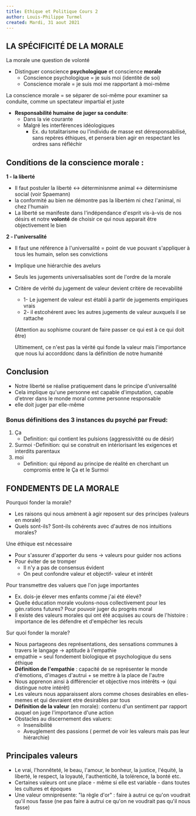 ```yaml
---
title: Ethique et Politique Cours 2
author: Louis-Philippe Turmel
created: Mardi, 31 aout 2021
---
```


## LA SPÉCIFICITÉ DE LA MORALE

La morale une question de volonté

-   Distinguer conscience **psychologique** et conscience **morale**
    -   Conscience psychologique = je suis moi (identité de soi)
    -   Conscience morale = je suis moi me rapportant à moi-même

La conscience morale = se séparer de soi-même pour examiner sa conduite, comme un spectateur impartial et juste

-   **Responsabilité humaine de juger sa conduite**:
    -   Dans la vie courante
    -   Malgré les interférences idéologiques
        -   Ex. du totalitarisme ou l'individu de masse est déresponsabilisé, sans repères éthiques, et pensera bien agir en respectant les ordres sans réfléchir

## Conditions de la conscience morale :

**1 - la liberté**

-   Il faut postuler la liberté <-> déterminisnme animal <-> déterminisme social (voir Spaemann)
-   la conformité au bien ne démontre pas la libertém ni chez l'animal, ni chez l'humain
-   La liberté se manifeste dans l'indépendance d'esprit vis-à-vis de nos désirs et notre **volonté** de choisir ce qui nous apparait être objectivement le bien

**2 - l'universalité**

-   Il faut une référence à l'universalité = point de vue pouvant s'appliquer à tous les humain, selon ses convictions
-   Implique une hiérarchie des avelurs
-   Seuls les jugements universalisables sont de l'ordre de la morale
-   Critère de vérité du jugement de valeur devient critère de recevabilité

    -   1- Le jugement de valeur est établi à partir de jugements empiriques vrais
    -   2- il estcohérent avec les autres jugements de valeur auxquels il se rattache

    (Attention au sophisme courant de faire passer ce qui est à ce qui doit être)

    Ultimement, ce n'est pas la vérité qui fonde la valeur mais l'importance que nous lui accorddonc dans la définition de notre humanité

## Conclusion

-   Notre liberté se réalise pratiquement dans le principe d'universalité
-   Cela implique qu'une personne est capable d'imputation, capable d'etnrer dans le monde moral comme personne responsable
-   elle doit juger par elle-même

### Bonus définitions des 3 instances du psyché par Freud:

1. Ça
    - Definition: qui contient les pulsions (aggressivitité ou de désir)
2. Surmoi
   -Definition: qui se construit en intériorisant les exigences et interdits parentaux
3. moi
    - Definition: qui répond au principe de réalité en cherchant un compromis entre le Ça et le Surmoi

## FONDEMENTS DE LA MORALE

Pourquoi fonder la morale?

-   Les raisons qui nous amènent à agir reposent sur des principes (valeurs en morale)
-   Quels sont-ils? Sont-ils cohérents avec d'autres de nos intuitions morales?

Une éthique est nécessaire

-   Pour s'assurer d'apporter du sens -> valeurs pour guider nos actions
-   Pour éviter de se tromper
    -   Il n'y a pas de consensus évident
    -   On peut confondre valeur et objectif- valeur et intérêt

Pour transmettre des valuers que l'on juge importantes

-   Ex. dois-je élever mes enfants comme j'ai été élevé?
-   Quelle éducation morale voulons-nous collectivement pour les gén.rations futures?
    Pour pouvoir juger du progrès moral
-   Il existe des valeurs morales qui ont été acquises au cours de l'histoire : importance de les défendre et d'empêcher les reculs

Sur quoi fonder la morale?

-   Nous partageons des représentations, des sensations communes à travers le langage -> aptitude à l'empathie
-   empathie = seul fondement biologique et psychologique du sens éthique
-   **Définition de l'empathie** : capacité de se représenter le monde d'émotions, d'images d'autrui + se mettre à la place de l'autre
-   Nous apprenon ainsi à différencier et objective rnos intérêts -> (qui distingue notre intérêt)
-   Les valeurs nous apparaissent alors comme choses desirables en elles-memes et qui devraient etre desirables par tous
-   **Définition de la valeur** (en morale): contenu d'un sentiment par rapport auquel on juge l'importance d'une action
-   Obstacles au discernement des valuers:
    -   Insensibilité
    -   Aveuglement des passions ( permet de voir les valeurs mais pas leur hiérarchie)

## Principales valeurs

-   Le vrai, l'honnêteté, le beau, l'amour, le bonheur, la justice, l'équité, la liberté, le respect, la loyauté, l'authenticité, la tolérence, la bonté etc.
-   Certaines valeurs ont une place - même si elle est variable - dans toutes les cultures et époques
-   Une valeur omniprésente: "la règle d'or" : faire à autrui ce qu'on voudrait qu'il nous fasse (ne pas faire à autrui ce qu'on ne voudrait pas qu'il nous fasse)
